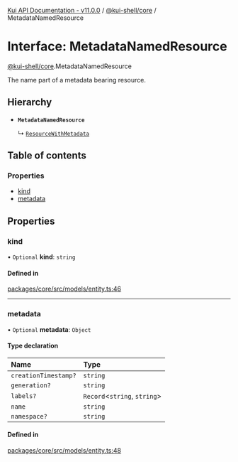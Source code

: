 [Kui API Documentation - v11.0.0](../README.md) / [@kui-shell/core](../modules/kui_shell_core.md) / MetadataNamedResource

# Interface: MetadataNamedResource

[@kui-shell/core](../modules/kui_shell_core.md).MetadataNamedResource

The name part of a metadata bearing resource.

## Hierarchy

- **`MetadataNamedResource`**

  ↳ [`ResourceWithMetadata`](kui_shell_core.ResourceWithMetadata.md)

## Table of contents

### Properties

- [kind](kui_shell_core.MetadataNamedResource.md#kind)
- [metadata](kui_shell_core.MetadataNamedResource.md#metadata)

## Properties

### kind

• `Optional` **kind**: `string`

#### Defined in

[packages/core/src/models/entity.ts:46](https://github.com/kubernetes-sigs/kui/blob/kui/packages/core/src/models/entity.ts#L46)

---

### metadata

• `Optional` **metadata**: `Object`

#### Type declaration

| Name                 | Type                          |
| :------------------- | :---------------------------- |
| `creationTimestamp?` | `string`                      |
| `generation?`        | `string`                      |
| `labels?`            | `Record`<`string`, `string`\> |
| `name`               | `string`                      |
| `namespace?`         | `string`                      |

#### Defined in

[packages/core/src/models/entity.ts:48](https://github.com/kubernetes-sigs/kui/blob/kui/packages/core/src/models/entity.ts#L48)
